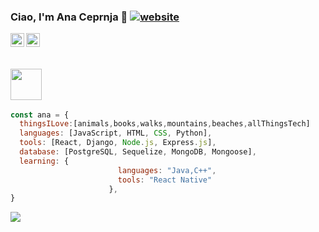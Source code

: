 ### Ciao, I'm Ana Ceprnja 👋 [![website](https://img.shields.io/badge/PortfolioWebsite-anaceprnja.com-2648ff?style=flat-square&logo=google-chrome)](https://anaceprnja.com/)





<a href="https://www.linkedin.com/in/ana-ceprnja/">
  <img align="left" alt="Pawan's Linkdein" width="22px" src="https://cdn.jsdelivr.net/npm/simple-icons@v3/icons/linkedin.svg" />
</a>

<a href="https://www.instagram.com/anarnja/">
  <img align="left" alt="Pawan's Instagram" width="22px" src="https://cdn.jsdelivr.net/npm/simple-icons@v3/icons/instagram.svg" />
</a>

<br/>
<br/>

### <img src="https://media.giphy.com/media/VgCDAzcKvsR6OM0uWg/giphy.gif" width="50">  

```javascript
const ana = {
  thingsILove:[animals,books,walks,mountains,beaches,allThingsTech]
  languages: [JavaScript, HTML, CSS, Python],
  tools: [React, Django, Node.js, Express.js],
  database: [PostgreSQL, Sequelize, MongoDB, Mongoose],
  learning: {
                        languages: "Java,C++",
                        tools: "React Native"
                      },
}
```


<a href="https://github.com/AnaCeprnja">
  <img align="center" src="https://github-readme-stats.vercel.app/api/top-langs/?username=anaceprnja&theme=light&hide_langs_below=1" />
</a>


<div align="center">

</div>
